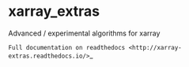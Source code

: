 xarray_extras
=============
Advanced / experimental algorithms for xarray

`Full documentation on readthedocs <http://xarray-extras.readthedocs.io/>`_
